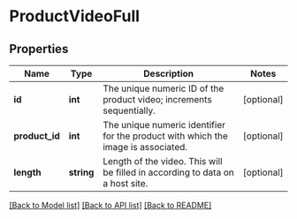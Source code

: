 # ProductVideoFull

## Properties
Name | Type | Description | Notes
------------ | ------------- | ------------- | -------------
**id** | **int** | The unique numeric ID of the product video; increments sequentially. | [optional] 
**product_id** | **int** | The unique numeric identifier for the product with which the image is associated. | [optional] 
**length** | **string** | Length of the video. This will be filled in according to data on a host site. | [optional] 

[[Back to Model list]](../../README.md#documentation-for-models) [[Back to API list]](../../README.md#documentation-for-api-endpoints) [[Back to README]](../../README.md)

